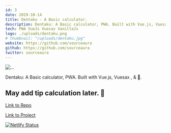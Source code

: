 ```yaml
---
id: 3
date: 2019-10-14
title: Dentaku - A Basic calculator.
description: Dentaku: A Basic calculator, PWA. Built with Vue.js, Vuesax , & 💜.  
tech: PWA VueJs Vuesax VanillaJs
logo: ./uploads/dentaku.png
# thumbnail: "/uploads/dentaku.jpg"
website: https://github.com/sourceaura
github: https://github.com/sourceaura
twitter: sourceaura
---
```


![...](./uploads/dentaku.png)

Dentaku: A Basic calculator, PWA. Built with Vue.js, Vuesax , & 💜.

## May add tip calculation later. 🤔

[Link to Repo](https://github.com/SourceAura/Dentaku)

[Link to Project](https://dentaku.netlify.com)

[![Netlify Status](https://api.netlify.com/api/v1/badges/1e89f57c-185a-45e3-a537-646d97b9a10e/deploy-status)](https://app.netlify.com/sites/dentaku/deploys)
